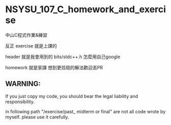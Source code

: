# NSYSU_107_C_homework_and_exercise
中山C程式作業&amp;練習


反正 exercise 就是上課的

header 就是我會用到的 bits/stdc++.h 怎麼用自己google

homework 就是家課 想到更炫砲的解法歡迎丟PR

## WARNING:
If you just copy my code, you should bear the legal liability and responsibility.

in following path "/exercise/past_ midterm or final" are not all code wrote by myself. please use it carefully.
